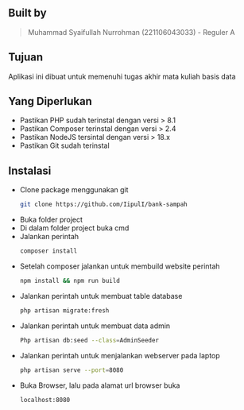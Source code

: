 ## Built by
>Muhammad Syaifullah Nurrohman (221106043033) - Reguler A

## Tujuan
Aplikasi ini dibuat untuk memenuhi tugas akhir mata kuliah basis data

## Yang Diperlukan

- Pastikan PHP sudah terinstal dengan versi > 8.1
- Pastikan Composer terinstal dengan versi > 2.4
- Pastikan NodeJS tersintal dengan versi > 18.x
- Pastikan Git sudah terinstal

## Instalasi

- Clone package menggunakan git
  ```bash
  git clone https://github.com/IipulI/bank-sampah
  ```
- Buka folder project
- Di dalam folder project buka cmd  
- Jalankan perintah
  ```bash
  composer install
  ```
- Setelah composer jalankan untuk membuild website perintah
  ```bash
  npm install && npm run build
  ```
- Jalankan perintah untuk membuat table database
  ```bash
  php artisan migrate:fresh
  ```
- Jalankan perintah untuk membuat data admin
  ```bash
  Php artisan db:seed --class=AdminSeeder
  ```
- Jalankan perintah untuk menjalankan webserver pada laptop
  ```bash
  php artisan serve --port=8080
  ```
- Buka Browser, lalu pada alamat url browser buka
  ```
  localhost:8080
  ```
